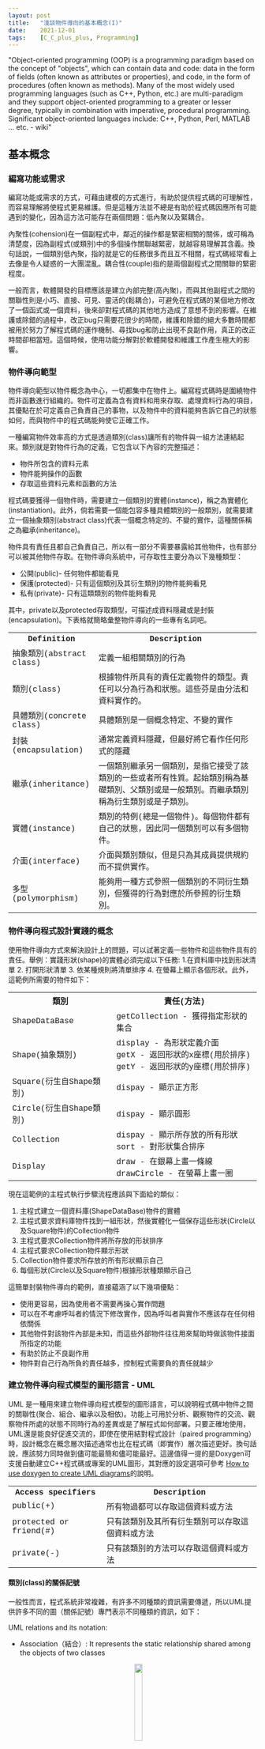 ```yaml
---
layout: post
title:   "淺談物件導向的基本概念(I)"
date:    2021-12-01
tags:    [C_C_plus_plus, Programming]
---
```


"Object-oriented programming (OOP) is a programming paradigm based on the concept of "objects", which can contain data and code: data in the form of fields (often known as attributes or properties), and code, in the form of procedures (often known as methods). Many of the most widely used programming languages (such as C++, Python, etc.) are multi-paradigm and they support object-oriented programming to a greater or lesser degree, typically in combination with imperative, procedural programming. Significant object-oriented languages include: C++, Python, Perl, MATLAB ... etc. - wiki"

## 基本概念 ##

### 編寫功能或需求 ###

編寫功能或需求的方式，可藉由建模的方式進行，有助於提供程式碼的可理解性，而容易理解將使程式更易維護。但是這種方法並不總是有助於程式碼因應所有可能遇到的變化，因為這方法可能存在兩個問題：低內聚以及緊耦合。

內聚性(cohension)在一個副程式中，鄰近的操作都是緊密相關的關係，或可稱為清楚度，因為副程式(或類別)中的多個操作關聯越緊密，就越容易理解其含義。換句話說，一個類別低內聚，指的就是它的任務很多而且互不相關，程式碼經常看上去像是令人疑惑的一大團混亂。耦合性(couple)指的是兩個副程式之間關聯的緊密程度。

一般而言，軟體開發的目標應該是建立內部完整(高內聚)，而與其他副程式之間的關聯性則是小巧、直接、可見、靈活的(鬆耦合)，可避免在程式碼的某個地方修改了一個函式或一個資料，後來卻對程式碼的其他地方造成了意想不到的影響。在維護或除錯的過程中，改正bug只需要花很少的時間，維護和除錯的絕大多數時間都被用於努力了解程式碼的運作機制、尋找bug和防止出現不良副作用，真正的改正時間卻相當短。這個時候，使用功能分解對於軟體開發和維護工作產生極大的影響。

### 物件導向範型 ###

物件導向範型以物件概念為中心，一切都集中在物件上。編寫程式碼時是圍繞物件而非函數進行組織的。物件可定義為含有資料和用來存取、處理資料行為的項目，其優點在於可定義自己負責自己的事物，以及物件中的資料能夠告訴它自己的狀態如何，而與物件中的程式碼能夠使它正確工作。

一種編寫物件效率高的方式是透過類別(class)讓所有的物件與一組方法連結起來。類別就是對物件行為的定義，它包含以下內容的完整描述：
- 物件所包含的資料元素
- 物件能夠操作的函數
- 存取這些資料元素和函數的方法

程式碼要獲得一個物件時，需要建立一個類別的實體(instance)，稱之為實體化(instantiation)。此外，倘若需要一個能包容多種具體類別的一般類別，就需要建立一個抽象類別(abstract class)代表一個概念特定的、不變的實作，這種關係稱之為繼承(inheritance)。

物件具有責任且都自己負責自己，所以有一部分不需要暴露給其他物件，也有部分可以被其他物件存取。在物件導向系統中，可存取性主要分為以下幾種類型：
- 公開(public)- 任何物件都能看見
- 保護(protected)- 只有這個類別及其衍生類別的物件能夠看見
- 私有(private)- 只有這類類別的物件能夠看見

其中，private以及protected存取類型，可描述成資料隱藏或是封裝(encapsulation)。下表格就簡略彙整物件導向的一些專有名詞吧。

<font size="3" face="Courier New">
<table>
 <tr>
  <th>Definition</th>
  <th>Description</th>
 </tr>
 <tr>
  <td>抽象類別(abstract class)</td>
  <td>定義一組相關類別的行為</td>
 </tr>
 <tr>
  <td>類別(class)</td>
  <td>根據物件所具有的責任定義物件的類型。責任可以分為行為和狀態。這些芬是由分法和資料實作的。</td>
 </tr>
 <tr>
  <td>具體類別(concrete class)</td>
  <td>具體類別是一個概念特定、不變的實作</td>
 </tr>
 <tr>
  <td>封裝(encapsulation)</td>
  <td>通常定義資料隱藏，但最好將它看作任何形式的隱藏</td>
 </tr>
 <tr>
  <td>繼承(inheritance)</td>
  <td>一個類別繼承另一個類別，是指它接受了該類別的一些或者所有性質。起始類別稱為基礎類別、父類別或是一般類別。而繼承類別稱為衍生類別或是子類別。</td>
 </tr>
 <tr>
  <td>實體(instance)</td>
  <td>類別的特例(總是一個物件)。每個物件都有自己的狀態，因此同一個類別可以有多個物件。</td>
 </tr>
 <tr>
  <td>介面(interface)</td>
  <td>介面與類別類似，但是只為其成員提供規約而不提供實作。</td>
 </tr>
 <tr>
  <td>多型(polymorphism)</td>
  <td>能夠用一種方式參照一個類別的不同衍生類別，但獲得的行為對應於所參照的衍生類別。</td>
 </tr>
</table>
</font>

### 物件導向程式設計實踐的概念 ###

使用物件導向方式來解決設計上的問題，可以試著定義一些物件和這些物件具有的責任。舉例：實踐形狀(shape)的實體必須完成以下任務: 1.在資料庫中找到形狀清單 2. 打開形狀清單 3. 依某種規則將清單排序 4. 在螢幕上顯示各個形狀。此外，這範例所需要的物件如下：

<font size="3" face="Courier New">
<table>
 <tr>
  <th>類別</th>
  <th>責任(方法)</th>
 </tr>
 <tr>
  <td>ShapeDataBase</td>
  <td>getCollection - 獲得指定形狀的集合</td>
 </tr>
 <tr>
  <td>Shape(抽象類別)</td>
  <td> display - 為形狀定義介面 <br> getX - 返回形狀的x座標(用於排序) <br> getY - 返回形狀的y座標(用於排序)
  </td>
 </tr>
 <tr>
  <td>Square(衍生自Shape類別)</td>
  <td>dispay - 顯示正方形</td>
 </tr>
 <tr>
  <td>Circle(衍生自Shape類別)</td>
  <td>dispay - 顯示圓形</td>
 </tr>
 <tr>
  <td>Collection</td>
  <td>dispay - 顯示所存放的所有形狀 <br> sort - 對形狀集合排序</td>
 </tr>
 <tr>
  <td>Display</td>
  <td>draw - 在銀幕上畫一條線 <br> drawCircle - 在螢幕上畫一圈</td>
 </tr>
</table>
</font>

現在這範例的主程式執行步驟流程應該與下面給的類似：

<ol>
 <li>主程式建立一個資料庫(ShapeDataBase)物件的實體</li>
 <li>主程式要求資料庫物件找到一組形狀，然後實體化一個保存這些形狀(Circle以及Square物件)的Collection物件</li>
 <li>主程式要求Collection物件將所存放的形狀排序</li>
 <li>主程式要求Collection物件顯示形狀</li>
 <li>Collection物件要求所存放的所有形狀顯示自己</li>
 <li>每個形狀(Circle以及Square物件)根據形狀種類顯示自己</li>
</ol>

這簡單封裝物件導向的範例，直接藴涵了以下幾項優點：
<ul>
 <li>使用更容易，因為使用者不需要再操心實作問題</li>
 <li>可以在不考慮呼叫者的情況下修改實作，因為呼叫者與實作不應該存在任何相依關係</li>
 <li>其他物件對該物件內部是未知，而這些外部物件往往用來幫助時做該物件接面所指定的功能</li>
 <li>有助於防止不良副作用</li>
 <li>物件對自己行為所負的責任越多，控制程式需要負的責任就越少</li>
</ul>

### 建立物件導向程式模型的圖形語言 - UML ###

UML 是一種用來建立物件導向程式模型的圖形語言，可以說明程式碼中物件之間的關聯性(聚合、組合、繼承以及相依)。功能上可用於分析、觀察物件的交流、觀察物件所處的狀態不同時行為的差異或是了解程式如何部署。只要正確地使用，UML還是能良好促進交流的，即使在使用結對程式設計（paired programming）時，設計概念在概念層次描述通常也比在程式碼（即實作）層次描述更好。換句話說，應該努力同時做到儘可能最簡和儘可能最好。這邊值得一提的是Doxygen可支援自動建立C++程式碼或專案的UML圖形，其對應的設定選項可參考 [How to use doxygen to create UML diagrams][doxygenuml]的說明。

<font size="3" face="Courier New">
<table>
 <tr>
  <th>Access specifiers</th>
  <th>Description</th>
 </tr>
 <tr>
  <td>public(+)</td>
  <td>所有物過都可以存取這個資料或方法</td>
 </tr>
 <tr>
  <td>protected or friend(#)</td>
  <td>只有該類別及其所有衍生類別可以存取這個資料或方法</td>
 </tr>
 <tr>
  <td>private(-)</td>
  <td>只有該類別的方法可以存取這個資料或方法</td>
 </tr>
</table>
</font>

#### 類別(class)的關係記號 ####

一般性而言，程式系統非常複雜，有許多不同種類的資訊需要傳遞，所以UML提供許多不同的圖（關係記號）專門表示不同種類的資訊，如下：

UML relations and its notation:
<ul>
 <li>Association（結合）: It represents the static relationship shared among the objects of two classes</li>
 <figure><center><img src="{{ site.baseurl }}/picture/association.png" width="20%"></center></figure>
 <li>Aggregation（聚合）: It can occur when a class is a collection or container of other classes, but the contained classes do not have a strong lifecycle dependency. The contents of the container still exist when container is destoryed</li>
 <figure><center><img src="{{ site.baseurl }}/picture/aggregation.png" width="20%"></center></figure>
 <li>Inheritance（繼承）: It indicates that one of the two related classes (the subclass) is considered to be a specialized  form of the other (the supper type or bases type) and the superclass (the base class) is considered a Generalization of the subclass</li>
 <figure><center><img src="{{ site.baseurl }}/picture/inheritance.png" width="20%"></center></figure>
 <li>Composition（組合）: Its relationship is very similar to the aggregation relationship. with the only difference being its key purpose of emphasizing the dependence of the contained class to the life cycle of the container class.</li>
 <figure><center><img src="{{ site.baseurl }}/picture/composition.png" width="20%"></center></figure>
</ul>

這些類別(class)之間的關係存在is-a（是一種/一個）以及has-a (擁有一個)兩種類型(class)的關係。Inheritance（繼承）說明抽象類別可用來為其衍生類別定義介面而且存放這些衍生類別公共資料和方法的類別，因此可以表示is-a關係。Aggregation（聚合）以及Composition（組合）分別用來說明一個物件可以擁有另外一個物件以及被包含物件是包含物件的一部分，因此可以表示has-a關係。

Note that the differences between Composition and Aggregation:
<font size="3" face="Courier New">
<table>
 <tr>
  <th>Instance-level relationships</th>
  <th>relationship</th>
 </tr>
 <tr>
  <td>Composition</td>
  <td>When the container is detoryed, the contents are also detoryed</td>
 </tr>
 <tr>
  <td>Aggregation</td>
  <td>When the container is detoryed, the contents are usually not destoryed.</td>
 </tr>
</table>
</font>


=========== To be continued…. ==========

## Reference ##
[1] [Design Patterns Explained: A New Perspective on Object-Oriented Design](https://www.amazon.com/Design-Patterns-Explained-Perspective-Object-Oriented-ebook-dp-B001U5VJW2/dp/B001U5VJW2/ref=mt_other?_encoding=UTF8&me=&qid=)

[2] [Wiki: Object-oriented programming](https://en.wikipedia.org/wiki/Object-oriented_programming)

[3] [Wiki: Unified Modeling Language](https://en.wikipedia.org/wiki/Unified_Modeling_Language)

[4] [Stackoverflow: How to use doxygen to create UML class diagrams from C++ source](https://stackoverflow.com/questions/4755913/how-to-use-doxygen-to-create-uml-class-diagrams-from-c-source)

[5] [Wiki: Class diagram](https://en.wikipedia.org/wiki/Class_diagram)

[6] [UML Class Diagram Relationships Explained with Examples](https://creately.com/blog/diagrams/class-diagram-relationships/)

[doxygenuml]:https://stackoverflow.com/questions/4755913/how-to-use-doxygen-to-create-uml-class-diagrams-from-c-source "https://stackoverflow.com/questions/4755913/how-to-use-doxygen-to-create-uml-class-diagrams-from-c-source"
